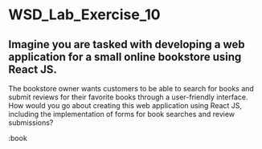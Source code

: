 # WSD_Lab_Exercise_10 

## Imagine you are tasked with developing a web application for a small online bookstore using React JS.
 The bookstore owner wants customers to be able to search for books and submit reviews for their favorite books through a user-friendly interface. 
 How would you go about creating this web application using React JS, including the implementation of forms for book searches and review submissions?

 :book
